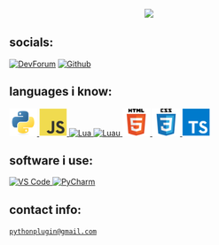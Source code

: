 <p align="center">
    <img src="https://readme-typing-svg.herokuapp.com?font=Fira+Code&pause=1000&color=F7F7F7&center=true&vCenter=true&random=true&width=435&lines=pythonplugin">
</p>

## socials:

[![DevForum](https://img.shields.io/badge/roblox%20devforum-black?style=for-the-badge&logo=roblox&logoColor=white)](https://devforum.roblox.com/u/pythonplugin)
[![Github](https://img.shields.io/badge/github-black?style=for-the-badge&logo=github&logoColor=white)](https://github.com/pythonpluh)

## languages i know:

<p align="left">
  <a href="https://www.python.org" target="_blank">
    <img src="https://raw.githubusercontent.com/devicons/devicon/master/icons/python/python-original.svg" alt="Python" width="50" height="50"/>
  </a>
  <a href="https://developer.mozilla.org/en-US/docs/Web/JavaScript" target="_blank">
    <img src="https://raw.githubusercontent.com/devicons/devicon/master/icons/javascript/javascript-original.svg" alt="JavaScript" width="50" height="50"/>
  </a>
  <a href="https://www.lua.org" target="_blank">
    <img src="https://upload.wikimedia.org/wikipedia/commons/c/cf/Lua-Logo.svg" alt="Lua" width="50" height="50"/>
  </a>
  <a href="https://luau-lang.org/" target="_blank">
    <img src="https://luau.org/assets/images/luau-88.png" alt="Luau" width="50" height="50"/>
  </a>
  <a href="https://www.w3.org/html/" target="_blank">
    <img src="https://raw.githubusercontent.com/devicons/devicon/master/icons/html5/html5-original-wordmark.svg" alt="HTML5" width="50" height="50"/>
  </a>
  <a href="https://www.w3schools.com/css/" target="_blank">
    <img src="https://raw.githubusercontent.com/devicons/devicon/master/icons/css3/css3-original-wordmark.svg" alt="CSS3" width="50" height="50"/>
  </a>
  <a href="https://www.typescriptlang.org/" target="_blank">
    <img src="https://raw.githubusercontent.com/devicons/devicon/master/icons/typescript/typescript-original.svg" alt="TypeScript" width="50" height="50"/>
  </a>
</p>

## software i use:

<p align="left">
  <a href="https://code.visualstudio.com/" target="_blank">
    <img src="https://upload.wikimedia.org/wikipedia/commons/9/9a/Visual_Studio_Code_1.35_icon.svg" alt="VS Code" width="50" height="50"/>
  </a>
  <a href="https://www.jetbrains.com/pycharm/" target="_blank">
    <img src="https://upload.wikimedia.org/wikipedia/commons/thumb/6/66/PyCharm_Edu_Icon.svg/1280px-PyCharm_Edu_Icon.svg.png" alt="PyCharm" width="50" height="50"/>
  </a>
</p>

## contact info:

<p align="left">
  <a href="mailto:pythonplugin@gmail.com"><code>pythonplugin@gmail.com</code></a>
</p>
